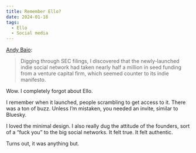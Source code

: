 ```yaml
---
title: Remember Ello?
date: 2024-01-18
tags:
  - Ello
  - Social media
---
```


[Andy Baio](https://waxy.org/2024/01/the-quiet-death-of-ellos-big-dreams/):

> Digging through SEC filings, I discovered that the newly-launched indie social network had taken nearly half a million in seed funding from a venture capital firm, which seemed counter to its indie manifesto.

Wow. I completely forgot about Ello.

I remember when it launched, people scrambling to get access to it. There was a ton of buzz. Unless I’m mistaken, you needed an invite, similar to Bluesky.

I loved the minimal design. I also really dug the attitude of the founders, sort of a “fuck you” to the big social networks. It felt true. It felt authentic.

Turns out, it was anything but.

